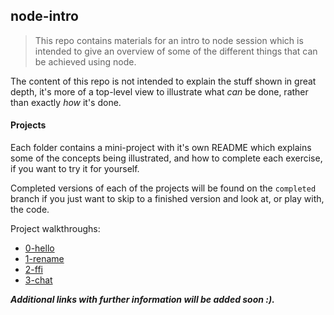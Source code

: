 ## node-intro
>This repo contains materials for an intro to node session which is intended to
give an overview of some of the different things that can be achieved using node.

The content of this repo is not intended to explain the stuff shown in great depth, it's more of a top-level view to illustrate what *can* be done, rather than exactly *how* it's done.

#### Projects
Each folder contains a mini-project with it's own README which explains some of the concepts being illustrated, and how to complete each exercise, if you want to try it for yourself.  

Completed versions of each of the projects will be found on the `completed` branch if you just want to skip to a finished version and look at, or play with, the code.

Project walkthroughs:
 - [0-hello](0-hello/readme.md)
 - [1-rename](1-rename/readme.md)
 - [2-ffi](2-ffi/readme.md)
 - [3-chat](3-chat/readme.md)

***Additional links with further information will be added soon :).***
